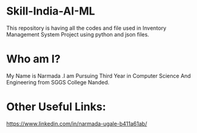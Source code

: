 
# Skill-India-AI-ML

This repository is having all the codes and file used in Inventory Management System Project using python and json files.


# Who am I?

My Name is Narmada .I am Pursuing Third Year in Computer Science And Engineering from SGGS College Nanded.

# Other Useful Links:
https://www.linkedin.com/in/narmada-ugale-b411a61ab/
